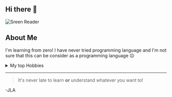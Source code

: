 ## Hi there 👋

<picture>
 <source media="(prefers-color-scheme: dark)" srcset="https://freedesignfile.com/upload/2017/08/moon-icon-vector.png">
 <source media="(prefers-color-scheme: light)" srcset="https://th.bing.com/th/id/OIP.L3oZ4Aehg_FEPOo3XGd9fAHaHM?rs=1&pid=ImgDetMain">
 <img alt="Sreen Reader" src="https://static.vecteezy.com/system/resources/previews/001/192/736/non_2x/moon-icon-png.png">
</picture>


## About Me
I'm learning from zero! I have never tried programming language and I'm not sure that this can be consider as a programming language :frowning_face:

<details>
<summary>My top Hobbies</summary>

|Rank|Hobbies|
|-----:|------------|
|     1| God               |
|     2| Family               |
|     3| Learning               |

</details>

---
> It's never late to learn **or** understand whatever you want to!

-JLA
